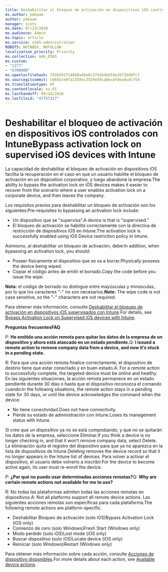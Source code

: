 ```yaml
---
title: Deshabilitar el bloqueo de activación en dispositivos iOS controlados con Intune
ms.author: pebaum
author: pebaum
manager: scotv
ms.date: 07/23/2020
ms.audience: Admin
ms.topic: article
ms.service: o365-administration
ROBOTS: NOINDEX, NOFOLLOW
localization_priority: Priority
ms.collection: Adm_O365
ms.custom:
- "1277"
- "6700008"
ms.openlocfilehash: 743b5917c08b0a49a8c5791bdeb59a1672dd0fc7
ms.sourcegitcommit: c6692ce0fa1358ec3529e59ca0ecdfdea4cdc759
ms.translationtype: HT
ms.contentlocale: es-ES
ms.lasthandoff: 09/14/2020
ms.locfileid: "47757317"
---
```

# <a name="bypass-activation-lock-on-supervised-ios-devices-with-intune"></a><span data-ttu-id="b1a0d-102">Deshabilitar el bloqueo de activación en dispositivos iOS controlados con Intune</span><span class="sxs-lookup"><span data-stu-id="b1a0d-102">Bypass activation lock on supervised iOS devices with Intune</span></span>

<span data-ttu-id="b1a0d-103">La capacidad de deshabilitar el bloqueo de activación en dispositivos iOS facilita la recuperación en el caso en que un usuario habilite el bloqueo de activación en un dispositivo corporativo, y luego abandone la empresa.</span><span class="sxs-lookup"><span data-stu-id="b1a0d-103">The ability to bypass the activation lock on iOS devices makes it easier to recover from the scenario where a user enables activation lock on a corporate device, and then leaves the company.</span></span>

<span data-ttu-id="b1a0d-104">Los requisitos previos para deshabilitar un bloqueo de activación son los siguientes:</span><span class="sxs-lookup"><span data-stu-id="b1a0d-104">Pre-requisites to bypassing an activation lock include:</span></span>

- <span data-ttu-id="b1a0d-105">Un dispositivo que se "supervisa".</span><span class="sxs-lookup"><span data-stu-id="b1a0d-105">A device is that is "supervised."</span></span>
- <span data-ttu-id="b1a0d-106">El bloqueo de activación se habilitó correctamente con la directiva de restricción de dispositivos iOS en Intune.</span><span class="sxs-lookup"><span data-stu-id="b1a0d-106">The activation lock is successfully enabled using iOS Device restriction policy in Intune.</span></span>

<span data-ttu-id="b1a0d-107">Asimismo, al deshabilitar un bloqueo de activación, debe:</span><span class="sxs-lookup"><span data-stu-id="b1a0d-107">In addition, when bypassing an activation lock, you should:</span></span>

- <span data-ttu-id="b1a0d-108">Poseer físicamente el dispositivo que se va a borrar.</span><span class="sxs-lookup"><span data-stu-id="b1a0d-108">Physically possess the device being wiped.</span></span>
- <span data-ttu-id="b1a0d-109">Copiar el código antes de emitir el borrado.</span><span class="sxs-lookup"><span data-stu-id="b1a0d-109">Copy the code before you issue the wipe.</span></span>

<span data-ttu-id="b1a0d-110">**Nota:** el código de borrado no distingue entre mayúsculas y minúsculas, por lo que los caracteres "-" no son necesarios.</span><span class="sxs-lookup"><span data-stu-id="b1a0d-110">**Note:** The wipe code is not case sensitive, so the "-" characters are not required.</span></span>

<span data-ttu-id="b1a0d-111">Para obtener más información, consulte [Deshabilitar el bloqueo de activación en dispositivos iOS supervisados con Intune](https://docs.microsoft.com/intune/device-activation-lock-bypass).</span><span class="sxs-lookup"><span data-stu-id="b1a0d-111">For details, see [Bypass Activation Lock on Supervised iOS devices with Intune](https://docs.microsoft.com/intune/device-activation-lock-bypass).</span></span>

<span data-ttu-id="b1a0d-112">**Preguntas frecuentes**</span><span class="sxs-lookup"><span data-stu-id="b1a0d-112">**FAQ**</span></span>

<span data-ttu-id="b1a0d-113">P: **He emitido una acción remota para quitar los datos de la empresa de un dispositivo y ahora está atascado en un estado pendiente.**</span><span class="sxs-lookup"><span data-stu-id="b1a0d-113">Q: **I issued a remote action to remove company data from a device, and now it’s stuck in a pending state.**</span></span>

<span data-ttu-id="b1a0d-114">R: Para que una acción remota finalice correctamente, el dispositivo de destino tiene que estar conectado y en buen estado.</span><span class="sxs-lookup"><span data-stu-id="b1a0d-114">A: For a remote action to successfully complete, the targeted device must be online and healthy.</span></span> <span data-ttu-id="b1a0d-115">En las siguientes situaciones, la acción remota permanece en un estado pendiente durante 30 días o hasta que el dispositivo reconozca el comando cuando:</span><span class="sxs-lookup"><span data-stu-id="b1a0d-115">In the following situations, the remote action stays in a pending state for 30 days, or until the device acknowledges the command when the device:</span></span>

- <span data-ttu-id="b1a0d-116">No tiene conectividad.</span><span class="sxs-lookup"><span data-stu-id="b1a0d-116">Does not have connectivity.</span></span>
- <span data-ttu-id="b1a0d-117">Pierde su estado de administración con Intune.</span><span class="sxs-lookup"><span data-stu-id="b1a0d-117">Loses its management status with Intune.</span></span>

<span data-ttu-id="b1a0d-118">Si cree que un dispositivo ya no se está comprobando, y que no se quitarán los datos de la empresa, seleccione Eliminar.</span><span class="sxs-lookup"><span data-stu-id="b1a0d-118">If you think a device is no longer checking in, and that it won’t remove company data, select Delete.</span></span> <span data-ttu-id="b1a0d-119">La eliminación quita el registro del dispositivo para que ya no aparezca en la lista de dispositivos de Intune.</span><span class="sxs-lookup"><span data-stu-id="b1a0d-119">Deleting removes the device record so that it no longer appears in the Intune list of devices.</span></span> <span data-ttu-id="b1a0d-120">Para volver a activar el dispositivo, el usuario debe volverlo a inscribir.</span><span class="sxs-lookup"><span data-stu-id="b1a0d-120">For the device to become active again, its user must re-enroll the device.</span></span>

<span data-ttu-id="b1a0d-121">P: **¿Por qué no puedo usar determinadas acciones remotas?**</span><span class="sxs-lookup"><span data-stu-id="b1a0d-121">Q: **Why are certain remote actions not available for me to use?**</span></span>

<span data-ttu-id="b1a0d-122">R: No todas las plataformas admiten todas las acciones remotas en dispositivos.</span><span class="sxs-lookup"><span data-stu-id="b1a0d-122">A: Not all platforms support all remote device actions.</span></span> <span data-ttu-id="b1a0d-123">Las siguientes acciones remotas son específicas para cada plataforma.</span><span class="sxs-lookup"><span data-stu-id="b1a0d-123">The following remote actions are platform-specific.</span></span>

- <span data-ttu-id="b1a0d-124">Deshabilitar Bloqueo de activación (solo iOS)</span><span class="sxs-lookup"><span data-stu-id="b1a0d-124">Bypass Activation Lock (iOS only)</span></span>
- <span data-ttu-id="b1a0d-125">Comienzo de cero (solo Windows)</span><span class="sxs-lookup"><span data-stu-id="b1a0d-125">Fresh Start (Windows only)</span></span>
- <span data-ttu-id="b1a0d-126">Modo perdido (solo iOS)</span><span class="sxs-lookup"><span data-stu-id="b1a0d-126">Lost mode (iOS only)</span></span>
- <span data-ttu-id="b1a0d-127">Buscar dispositivo (solo iOS)</span><span class="sxs-lookup"><span data-stu-id="b1a0d-127">Locate device (iOS only)</span></span>
- <span data-ttu-id="b1a0d-128">Reiniciar (solo Windows)</span><span class="sxs-lookup"><span data-stu-id="b1a0d-128">Restart (Windows only)</span></span>

<span data-ttu-id="b1a0d-129">Para obtener más información sobre cada acción, consulte [Acciones de dispositivo disponibles](https://docs.microsoft.com/intune/device-management#available-device-actions).</span><span class="sxs-lookup"><span data-stu-id="b1a0d-129">For more details about each action, see [Available device actions](https://docs.microsoft.com/intune/device-management#available-device-actions).</span></span>